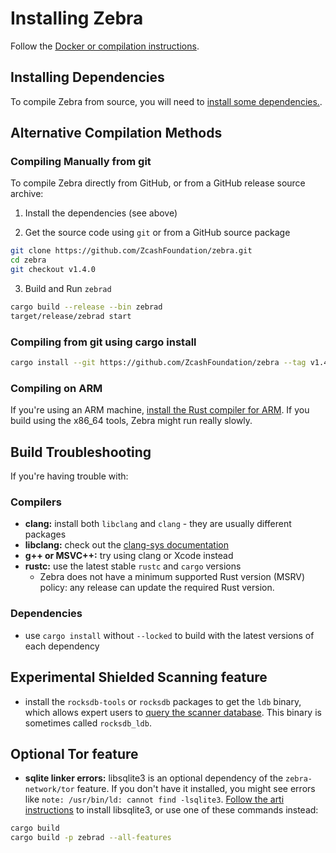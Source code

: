 # Installing Zebra

Follow the [Docker or compilation instructions](https://zebra.zfnd.org/index.html#getting-started).

## Installing Dependencies

To compile Zebra from source, you will need to [install some dependencies.](https://zebra.zfnd.org/index.html#building-zebra).

## Alternative Compilation Methods

### Compiling Manually from git

To compile Zebra directly from GitHub, or from a GitHub release source archive:

1. Install the dependencies (see above)

2. Get the source code using `git` or from a GitHub source package

```sh
git clone https://github.com/ZcashFoundation/zebra.git
cd zebra
git checkout v1.4.0
```

3. Build and Run `zebrad`

```sh
cargo build --release --bin zebrad
target/release/zebrad start
```

### Compiling from git using cargo install

```sh
cargo install --git https://github.com/ZcashFoundation/zebra --tag v1.4.0 zebrad
```

### Compiling on ARM

If you're using an ARM machine, [install the Rust compiler for
ARM](https://rust-lang.github.io/rustup/installation/other.html). If you build
using the x86_64 tools, Zebra might run really slowly.

## Build Troubleshooting

If you're having trouble with:

### Compilers

- **clang:** install both `libclang` and `clang` - they are usually different packages
- **libclang:** check out the [clang-sys documentation](https://github.com/KyleMayes/clang-sys#dependencies)
- **g++ or MSVC++:** try using clang or Xcode instead
- **rustc:** use the latest stable `rustc` and `cargo` versions
  - Zebra does not have a minimum supported Rust version (MSRV) policy: any release can update the required Rust version.

### Dependencies

- use `cargo install` without `--locked` to build with the latest versions of each dependency

## Experimental Shielded Scanning feature

- install the `rocksdb-tools` or `rocksdb` packages to get the `ldb` binary, which allows expert users to
  [query the scanner database](https://zebra.zfnd.org/user/shielded-scan.html). This binary is sometimes called `rocksdb_ldb`.

## Optional Tor feature

- **sqlite linker errors:** libsqlite3 is an optional dependency of the `zebra-network/tor` feature.
  If you don't have it installed, you might see errors like `note: /usr/bin/ld: cannot find -lsqlite3`.
  [Follow the arti instructions](https://gitlab.torproject.org/tpo/core/arti/-/blob/main/CONTRIBUTING.md#setting-up-your-development-environment)
  to install libsqlite3, or use one of these commands instead:

```sh
cargo build
cargo build -p zebrad --all-features
```


